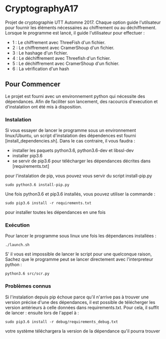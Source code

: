 # CryptographyA17

Projet de cryptographie UTT Automne 2017. Chaque option guide l'utilsateur pour fournir les éléments nécessaires au chiffrement ou au déchiffrement. Lorsque le programme est lancé, il guide l'utilisateur pour effectuer :
- 1 : Le chiffrement avec ThreeFish d'un fichier.
- 2 : Le chiffrement avec CramerShoup d'un fichier.
- 3 : Le hashage d'un fichier.
- 4 : Le déchiffrement avec Threefish d'un fichier.
- 5 : Le déchiffrement avec CramerShoup d'un fichier.
- 6 : La vérification d'un hash

## Pour Commencer
Le projet est fourni avec un environnement python qui nécessite des dépendances. Afin de faciliter son lancement, des racourcis d'execution et d'instalation ont été mis à disposition.

### Instalation
Si vous essayer de lancer le programme sous un environnement linux/Ubuntu, un script d'instalation des dépendences est fourni [install_dependencies.sh]. Dans le cas contraire, il vous faudra :

- installer les paquets python3.6, python3.6-dev et libssl-dev
- installer pip3.6
- se servir de pip3.6 pour télécharger les dépendances décrites dans [requirements.txt]

pour l'instalation de pip, vous pouvez vous servir du script install-pip.py

```
sudo python3.6 install-pip.py
```

Une fois python3.6 et pip3.6 installés, vous pouvez utiliser la commande :

```
sudo pip3.6 install -r requirements.txt
```
pour installer toutes les dépendances en une fois

### Exécution

Pour lancer le programme sous linux une fois les dépendances installées :
```
./launch.sh
```

S' il vous est impossible de lancer le script pour une quelconque raison, Sachez que le programme peut se lancer directement avec l'interpreteur python :
```
python3.6 src/scr.py
```

### Problèmes connus
Si l'instalation depuis pip échoue parce qu'il n'arrive pas à trouver une version précise d'une des dépendances, il est possible de télécherger les version antérieurs à celle données dans requirements.txt. Pour cela, il suffit de lancer :
ensuite lors de l'appel à :
 ```
sudo pip3.6 install -r debug/requirements_debug.txt
```
votre système téléchargera la version de la dépendance qu'il pourra trouver
